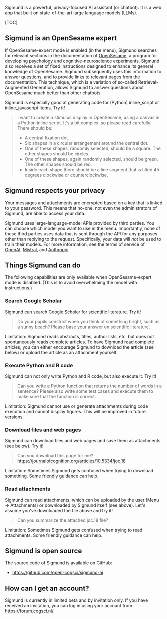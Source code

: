 Sigmund is a powerful, privacy-focused AI assistant (or chatbot). It is a web app that built on state-of-the-art large language models (LLMs).


[TOC]


## Sigmund is an OpenSesame expert

If OpenSesame-expert mode is enabled (in the menu), Sigmund searches for relevant sections in the documentation of [OpenSesame](https://osdoc.cogsci.nl/), a program for developing psychology and cognitive-neuroscience experiments. Sigmund also receives a set of fixed instructions designed to enhance its general knowledge of OpenSesame. Sigmund subsequently uses this information to answer questions, and to provide links to relevant pages from the documentation. This technique, which is a variation of so-called Retrieval-Augmented Generation, allows Sigmund to answer questions about OpenSesame much better than other chatbots.

Sigmund is especially good at generating code for (Python) inline_script or inline_javascript items. Try it!

<blockquote>
I want to create a stimulus display in OpenSesame, using a canvas in a Python inline script. It's a bit complex, so please read carefully! There should be:

- A central fixation dot.
- Six shapes in a circular arrangement around the central dot.
- One of these shapes, randomly selected, should be a square. The other shapes should be circles.
- One of these shapes, again randomly selected, should be green. The other shapes should be red.
- Inside each shape there should be a line segment that is tilted 45 degrees clockwise or counterclockwise.
</blockquote>


## Sigmund respects your privacy

Your messages and attachments are encrypted based on a key that is linked to your password. This means that no-one, not even the administrators of Sigmund, are able to access your data. 

Sigmund uses large-language-model APIs provided by third parties. You can choose which model you want to use in the menu. Importantly, none of these third parties uses data that is sent through the API for any purposes other than replying to the request. Specifically, your data will *not* be used to train their models. For more information, see the terms of service of [OpenAI](https://openai.com/enterprise-privacy), [Mistral](https://mistral.ai/terms/), and [Anthropic](https://cdn.sanity.io/files/4zrzovbb/website/786ea99408c7b0c14684b6cf4e1b31d34b7a77aa.pdf).


## Things Sigmund can do

The following capabilities are only available when OpenSesame-expert mode is disabled. (This is to avoid overwhelming the model with instructions.)

### Search Google Scholar

Sigmund can search Google Scholar for scientific literature. Try it!

> Do your pupils constrict when you think of something bright, such as a sunny beach? Please base your answer on scientific literature.

Limitation: Sigmund reads abstracts, titles, author lists, etc. but does not spontaneously reads complete articles. To have Sigmund read complete articles, you can either encourage Sigmund to download the article (see below) or upload the article as an attachment yourself.


### Execute Python and R code

Sigmund can not only write Python and R code, but also execute it. Try it!

> Can you write a Python function that returns the number of words in a sentence? Please also write some test cases and execute them to make sure that the function is correct.

Limitation: Sigmund cannot use or generate attachments during code execution and cannot display figures. This will be improved in future versions.


### Download files and web pages

Sigmund can download files and web pages and save them as attachments (see below). Try it!

> Can you download this page for me? https://journalofcognition.org/articles/10.5334/joc.18

Limitation: Sometimes Sigmund gets confused when trying to download something. Some friendly guidance can help.

### Read attachments

Sigmund can read attachments, which can be uploaded by the user (Menu → Attachments) or downloaded by Sigmund itself (see above). Let's assume you've downloaded the file above and try it!

> Can you summarize the attached joc.18 file?

Limitation: Sometimes Sigmund gets confused when trying to read attachments. Some friendly guidance can help.


## Sigmund is open source

The source code of Sigmund is available on GitHub:

- <https://github.com/open-cogsci/sigmund-ai>


## How can I get an account?

Sigmund is currently in limited beta and by invitation only. If you have received an invitation, you can log in using your account from <https://forum.cogsci.nl/>. 
